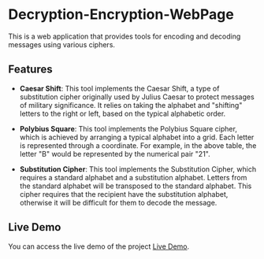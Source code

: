 # Decryption-Encryption-WebPage

This is a web application that provides tools for encoding and decoding messages using various ciphers. 

## Features

- **Caesar Shift**: This tool implements the Caesar Shift, a type of substitution cipher originally used by Julius Caesar to protect messages of military significance. It relies on taking the alphabet and "shifting" letters to the right or left, based on the typical alphabetic order.

- **Polybius Square**: This tool implements the Polybius Square cipher, which is achieved by arranging a typical alphabet into a grid. Each letter is represented through a coordinate. For example, in the above table, the letter "B" would be represented by the numerical pair "21".

- **Substitution Cipher**: This tool implements the Substitution Cipher, which requires a standard alphabet and a substitution alphabet. Letters from the standard alphabet will be transposed to the standard alphabet. This cipher requires that the recipient have the substitution alphabet, otherwise it will be difficult for them to decode the message.

## Live Demo

You can access the live demo of the project [Live Demo](https://code-life-hub.github.io/Decryption-Encryption-WebPage/).
